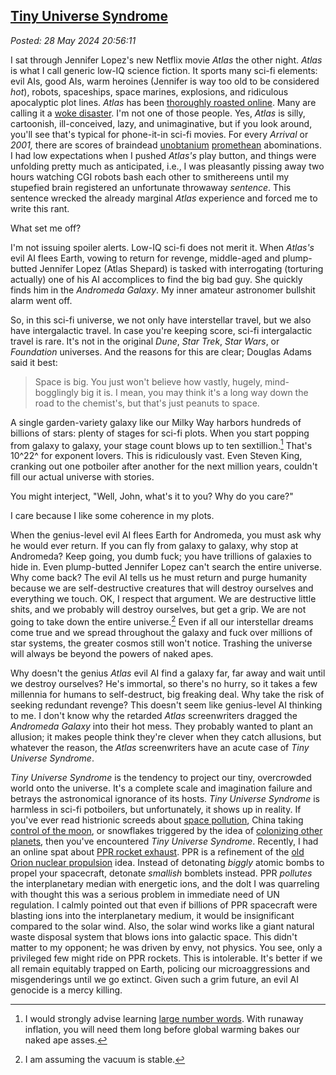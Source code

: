 
[Tiny Universe Syndrome](http://analyzethedatanotthedrivel.org/2024/05/28/tiny-universe-syndrome/)
--------------------------------------------------------------------------------------------------

*Posted: 28 May 2024 20:56:11*

I sat through Jennifer Lopez's new Netflix movie *Atlas* the other
night. *Atlas* is what I call generic low-IQ science fiction. It sports
many sci-fi elements: evil AIs, good AIs, warm heroines (Jennifer is way
too old to be considered *hot*), robots, spaceships, space marines,
explosions, and ridiculous apocalyptic plot lines. *Atlas* has been
[thoroughly roasted
online](https://www.rottentomatoes.com/m/atlas_2024). Many are calling
it a [woke
disaster](https://www.msn.com/en-us/money/news/you-re-about-to-get-a-sale-on-nvidia-jim-cramer-shares-insight-on-buying-during-pullbacks/ar-BB1n9fmx).
I'm not one of those people. Yes, *Atlas* is silly, cartoonish,
ill-conceived, lazy, and unimaginative, but if you look around, you'll
see that's typical for phone-it-in sci-fi movies. For every *Arrival* or
*2001,* there are scores of braindead
[unobtanium](https://james-camerons-avatar.fandom.com/wiki/Unobtanium)
[promethean](https://www.rottentomatoes.com/m/prometheus_2012)
abominations. I had low expectations when I pushed *Atlas's* play
button, and things were unfolding pretty much as anticipated, i.e., I
was pleasantly pissing away two hours watching CGI robots bash each
other to smithereens until my stupefied brain registered an unfortunate
throwaway *sentence*. This sentence wrecked the already marginal *Atlas*
experience and forced me to write this rant.

What set me off?

I'm not issuing spoiler alerts. Low-IQ sci-fi does not merit it. When
*Atlas's* evil AI flees Earth, vowing to return for revenge, middle-aged
and plump-butted Jennifer Lopez (Atlas Shepard) is tasked with
interrogating (torturing actually) one of his AI accomplices to find the
big bad guy. She quickly finds him in the *Andromeda Galaxy*. My inner
amateur astronomer bullshit alarm went off.

So, in this sci-fi universe, we not only have interstellar travel, but
we also have intergalactic travel. In case you're keeping score, sci-fi
intergalactic travel is rare. It's not in the original *Dune*, *Star
Trek*, *Star Wars*, or *Foundation* universes. And the reasons for this
are clear; Douglas Adams said it best:

> Space is big. You just won't believe how vastly, hugely,
> mind-bogglingly big it is. I mean, you may think it's a long way down
> the road to the chemist's, but that's just peanuts to space.

A single garden-variety galaxy like our Milky Way harbors hundreds of
billions of stars: plenty of stages for sci-fi plots. When you start
popping from galaxy to galaxy, your stage count blows up to ten
sextillion.[^8170x1] That's 10^22^ for exponent lovers. This is ridiculously
vast. Even Steven King, cranking out one potboiler after another for the
next million years, couldn't fill our actual universe with stories.

You might interject, "Well, John, what's it to you? Why do you care?"

I care because I like some coherence in my plots.

When the genius-level evil AI flees Earth for Andromeda, you must ask
why he would ever return. If you can fly from galaxy to galaxy, why stop
at Andromeda? Keep going, you dumb fuck; you have trillions of galaxies
to hide in. Even plump-butted Jennifer Lopez can't search the entire
universe. Why come back? The evil AI tells us he must return and purge
humanity because we are self-destructive creatures that will destroy
ourselves and everything we touch. OK, I respect that argument. We are
destructive little shits, and we probably will destroy ourselves, but
get a grip. We are not going to take down the entire universe.[^8170x2] Even
if all our interstellar dreams come true and we spread throughout the
galaxy and fuck over millions of star systems, the greater cosmos still
won't notice. Trashing the universe will always be beyond the powers of
naked apes.

Why doesn't the genius *Atlas* evil AI find a galaxy far, far away and
wait until we destroy ourselves? He's immortal, so there's no hurry, so
it takes a few millennia for humans to self-destruct, big freaking deal.
Why take the risk of seeking redundant revenge? This doesn't seem like
genius-level AI thinking to me. I don't know why the retarded *Atlas*
screenwriters dragged the *Andromeda Galaxy* into their hot mess. They
probably wanted to plant an allusion; it makes people think they're
clever when they catch allusions, but whatever the reason, the *Atlas*
screenwriters have an acute case of *Tiny Universe Syndrome*.

*Tiny Universe Syndrome* is the tendency to project our tiny,
overcrowded world onto the universe. It's a complete scale and
imagination failure and betrays the astronomical ignorance of its hosts.
*Tiny Universe Syndrome* is harmless in sci-fi potboilers, but
unfortunately, it shows up in reality. If you've ever read histrionic
screeds about [space
pollution](https://www.weforum.org/agenda/2022/07/environmental-impact-space-debris-how-to-solve-it/),
China taking [control of the
moon](https://www.npr.org/2024/05/06/1249249941/nasa-bill-nelson-moon-artemis-china-starliner),
or snowflakes triggered by the idea of [colonizing other
planets](https://theconversation.com/the-billionaire-space-race-reflects-a-colonial-mindset-that-fails-to-imagine-a-different-world-165235),
then you've encountered *Tiny Universe Syndrome*. Recently, I had an
online spat about [PPR rocket
exhaust](https://www.nasa.gov/directorates/stmd/niac/niac-studies/pulsed-plasma-rocket-ppr-shielded-fast-transits-for-humans-to-mars/).
PPR is a refinement of the [old Orion nuclear
propulsion](https://en.wikipedia.org/wiki/Project_Orion_(nuclear_propulsion))
idea. Instead of detonating *biggly* atomic bombs to propel your
spacecraft, detonate *smallish* bomblets instead. PPR *pollutes* the
interplanetary median with energetic ions, and the dolt I was quarreling
with thought this was a serious problem in immediate need of UN
regulation. I calmly pointed out that even if billions of PPR spacecraft
were blasting ions into the interplanetary medium, it would be
insignificant compared to the solar wind. Also, the solar wind works
like a giant natural waste disposal system that blows ions into galactic
space. This didn't matter to my opponent; he was driven by envy, not
physics. You see, only a privileged few might ride on PPR rockets. This
is intolerable. It's better if we all remain equitably trapped on Earth,
policing our microaggressions and misgenderings until we go extinct.
Given such a grim future, an evil AI genocide is a mercy killing.

[^8170x1]: I would strongly advise learning [large number
    words](https://lcn2.github.io/mersenne-english-name/tenpower/tenpower.html).
    With runaway inflation, you will need them long before global
    warming bakes our naked ape asses.

[^8170x2]: I am assuming the vacuum is stable.
